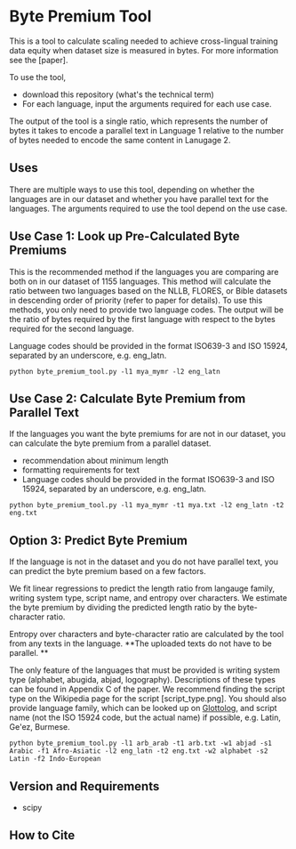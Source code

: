 # Byte Premium Tool
This is a tool to calculate scaling needed to achieve cross-lingual training data equity when dataset size is measured in bytes. For more information see the [paper].

To use the tool, 

*  download this repository (what's the technical term)
*  For each language, input the arguments required for each use case.

The output of the tool is a single ratio, which represents the number of bytes it takes to encode a parallel text in Language 1 relative to the number of bytes needed to encode the same content in Lanugage 2. 

## Uses

There are multiple ways to use this tool, depending on whether the languages are in our dataset and whether you have parallel text for the languages. The arguments required to use the tool depend on the use case. 

## Use Case 1: Look up Pre-Calculated Byte Premiums

This is the recommended method if the languages you are comparing are both on in our dataset of 1155 languages. This method will calculate the ratio between two languages based on the NLLB, FLORES, or Bible datasets in descending order of priority (refer to paper for details). To use this methods, you only need to provide two language codes. The output will be the ratio of bytes required by the first language with respect to the bytes required for the second language. 

Language codes should be provided in the format ISO639-3 and ISO 15924, separated by an underscore, e.g. eng_latn.

```
python byte_premium_tool.py -l1 mya_mymr -l2 eng_latn
```


## Use Case 2: Calculate Byte Premium from Parallel Text

If the languages you want the byte premiums for are not in our dataset, you can calculate the byte premium from a parallel dataset. 

*  recommendation about minimum length
*  formatting requirements for text
*  Language codes should be provided in the format ISO639-3 and ISO 15924, separated by an underscore, e.g. eng_latn.

```
python byte_premium_tool.py -l1 mya_mymr -t1 mya.txt -l2 eng_latn -t2 eng.txt
```


## Option 3: Predict Byte Premium

If the language is not in the dataset and you do not have parallel text, you can predict the byte premium based on a few factors. 

We fit linear regressions to predict the length ratio from langauge family, writing system type, script name, and entropy over characters. We estimate the byte premium by dividing the predicted length ratio by the byte-character ratio.

Entropy over characters and byte-character ratio are calculated by the tool from any texts in the language. **The uploaded texts do not have to be parallel. **

The only feature of the languages that must be provided is writing system type (alphabet, abugida, abjad, logography). Descriptions of these types can be found in Appendix C of the paper. We recommend finding the script type on the Wikipedia page for the script [script_type.png]. You should also provide language family, which can be looked up on [Glottolog](https://glottolog.org/glottolog/language), and script name (not the ISO 15924 code, but the actual name) if possible, e.g. Latin, Ge'ez, Burmese. 

```
python byte_premium_tool.py -l1 arb_arab -t1 arb.txt -w1 abjad -s1 Arabic -f1 Afro-Asiatic -l2 eng_latn -t2 eng.txt -w2 alphabet -s2 Latin -f2 Indo-European
```


## Version and Requirements

*  scipy

## How to Cite

